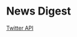 # News Digest
[Twitter API](https://developer.twitter.com/en/docs/twitter-api/tweets/timelines/introduction)